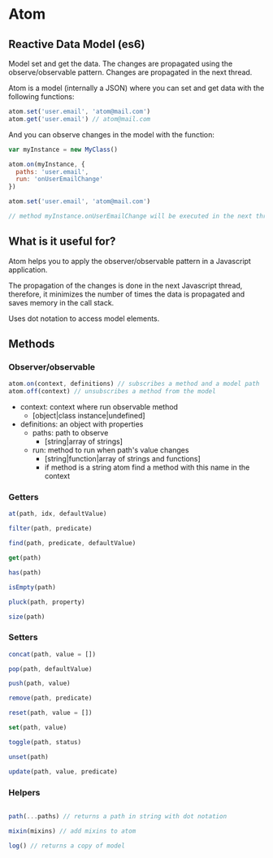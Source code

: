 # Atom

## Reactive Data Model (es6)

Model set and get the data. The changes are propagated using the observe/observable pattern.
Changes are propagated in the next thread.

Atom is a model (internally a JSON) where you can set and get data with the following functions:

```javascript
atom.set('user.email', 'atom@mail.com')
atom.get('user.email') // atom@mail.com
```

And you can observe changes in the model with the function:

```javascript
var myInstance = new MyClass()

atom.on(myInstance, {
  paths: 'user.email',
  run: 'onUserEmailChange'
})

atom.set('user.email', 'atom@mail.com')

// method myInstance.onUserEmailChange will be executed in the next thread
```

## What is it useful for?

Atom helps you to apply the observer/observable pattern in a Javascript application.

The propagation of the changes is done in the next Javascript thread, therefore, it minimizes the number of times the data is propagated and saves memory in the call stack.

Uses dot notation to access model elements.

## Methods

### Observer/observable

```javascript
atom.on(context, definitions) // subscribes a method and a model path
atom.off(context) // unsubscribes a method from the model

```

- context: context where run observable method
  - [object|class instance|undefined]
- definitions: an object with properties
  - paths: path to observe
    - [string|array of strings]
  - run: method to run when path's value changes
    - [string|function|array of strings and functions]
    - if method is a string atom find a method with this name in the context

### Getters

```javascript
at(path, idx, defaultValue)

filter(path, predicate)

find(path, predicate, defaultValue)

get(path)

has(path)

isEmpty(path)

pluck(path, property)

size(path)
```

### Setters

```javascript
concat(path, value = [])

pop(path, defaultValue)

push(path, value)

remove(path, predicate)

reset(path, value = [])

set(path, value)

toggle(path, status)

unset(path)

update(path, value, predicate)
```

### Helpers

```javascript

path(...paths) // returns a path in string with dot notation

mixin(mixins) // add mixins to atom

log() // returns a copy of model
```
